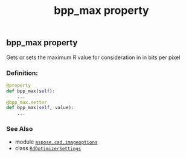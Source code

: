 ﻿---
title: bpp_max property
second_title: Aspose.CAD for Python via .NET API References
description: 
type: docs
weight: 40
url: /python-net/aspose.cad.imageoptions/rdoptimizersettings/bpp_max/
is_root: false
---

## bpp_max property


Gets or sets the maximum R value for consideration in  in bits per pixel
### Definition:
```python
@property
def bpp_max(self):
    ...
@bpp_max.setter
def bpp_max(self, value):
    ...
```

### See Also
* module [`aspose.cad.imageoptions`](../../)
* class [`RdOptimizerSettings`](/cad/python-net/aspose.cad.imageoptions/rdoptimizersettings)
